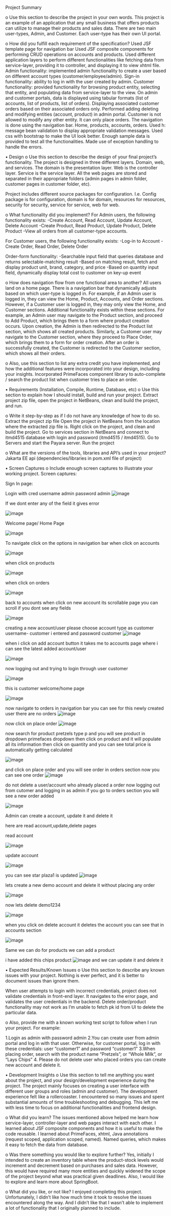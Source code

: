 
Project Summary

o Use this section to describe the project in your own words.
This project is an example of an application that any small business that offers products can utilize to manage their products and sales data.
There are two main user-types, Admin, and Customer. Each user-type has their own UI portal.

o How did you fulfill each requirement of the specification?
Used JSF template page for navigation bar
Used JSF composite components for performing CRUD operations on accounts and products.
Used different application layers to perform different functionalities like fetching data from service-layer, providing it to controller, and displaying it to view xhtml file.
Admin functionality: implemented admin functionality to create a user based on different account types (customer/employee/admin). 
Sign-in functionality: ability to log in with the user created by admin.
Customer functionality: provided functionality for browsing product entity, selecting that entity, and populating data from service-layer to the view.
On admin and customer portals, data is displayed using tabular formats (list of accounts, list of products, list of orders).
Displaying associated customer orders based on their associated orders only.
Performed adding deleting and modifying entities (account, product) in admin portal.
Customer is not allowed to modify any other entity. It can only place orders.
The navigation is done using the navigation bar. Home, products, accounts, orders.
Used h: message bean validation to display appropriate validation messages.
Used css with bootstrap to make the UI look better.
Enough sample data is provided to test all the functionalities. 
Made use of exception handling to handle the errors.

• Design
o Use this section to describe the design of your final project’s functionality.
The project is designed in three different layers. Domain, web, and services. The domain is the presentation layer. Web is the controller layer. Service is the service layer. All the web pages are stored and separated in their appropriate folders (admin pages in admin folder, customer pages in customer folder, etc). 

Project includes different source packages for configuration. I.e. Config package is for configuration, domain is for domain, resources for resources, security for security, service for service, web for web.

o What functionality did you implement?
For Admin users, the following functionality exists:
-Create Account, Read Account, Update Account, Delete Account
-Create Product, Read Product, Update Product, Delete Product
-View all orders from all customer-type accounts.

For Customer users, the following functionality exists:
-Log-in to Account
-Create Order, Read Order, Delete Order

Order-form functionality:
-Searchable input field that queries database and returns selectable-matching result
-Based on matching result, fetch and display product unit, brand, category, and price
-Based on quantity input field, dynamically display total cost to customer on key-up event

o How does navigation flow from one functional area to another?
All users land on a home page. There is a navigation bar that dynamically adjusts based on which user-type is logged in. For example, if an Admin user is logged in, they can view the Home, Product, Accounts, and Order sections. However, if a Customer user is logged in, they may only view the Home, and Customer sections. Additional functionality exists within these sections. For example, an Admin user may navigate to the Product section, and proceed to Add Product, which brings them to a form where product creation occurs. Upon creation, the Admin is then redirected to the Product list section, which shows all created products. Similarly, a Customer user may navigate to the Customer section, where they proceed to Place Order, which brings them to a form for order creation. After an order is successfully created, the Customer is redirected to the Customer section, which shows all their orders.  

o Also, use this section to list any extra credit you have implemented, and how the
additional features were incorporated into your design, including your insights.
Incorporated PrimeFaces component library to auto-complete / search the product list when customer tries to place an order. 

• Requirements (Installation, Compile, Runtime, Database, etc)
o Use this section to explain how I should install, build and run your project.
Extract project zip file, open the project in NetBeans, clean and build the project, and run.

o Write it step-by-step as if I do not have any knowledge of how to do so.
Extract the project zip file
Open the project in NetBeans from the location where the extracted zip file is.
Right click on the project, and clean and build the project.
Go to services section in NetBeans and connect to itmd4515 database with login and password (itmd4515 / itmd4515).
Go to Servers and start the Payara server.
Run the project

o What are the versions of the tools, libraries and API’s used in your project?
Jakarta EE api (dependencies/libraries in pom.xml file of project)

• Screen Captures
o Include enough screen captures to illustrate your working project.
Screen captures:

Sign In page:

Login with cred username admin password admin
![image](https://github.com/itmd4515/itmd4515-f23-fp-mohinivbudhale/assets/143038221/0beabf3f-eb10-4acc-a34c-4c4d059c5fac)

If we dont enter any of the field it gives error 

![image](https://github.com/itmd4515/itmd4515-f23-fp-mohinivbudhale/assets/143038221/57ce36b1-0ad9-4c4f-a027-43207fc5d970)

Welcome page/ Home Page 

![image](https://github.com/itmd4515/itmd4515-f23-fp-mohinivbudhale/assets/143038221/80120b50-f69c-495d-be91-d8897621b573)


To navigate click on the options in navigation bar 
when click on accounts

![image](https://github.com/itmd4515/itmd4515-f23-fp-mohinivbudhale/assets/143038221/ed79b88e-2cfa-4d79-ae4e-53fc0446912d)


when click on products

![image](https://github.com/itmd4515/itmd4515-f23-fp-mohinivbudhale/assets/143038221/a3ee7b02-f98c-44bb-8467-f1bd9394dc18)

when click on orders

![image](https://github.com/itmd4515/itmd4515-f23-fp-mohinivbudhale/assets/143038221/b73fbe8e-63da-4cd1-b805-2082f182f0b8)


back to accounts when click on new account its scrollable page you can scroll if you dont see any fields

![image](https://github.com/itmd4515/itmd4515-f23-fp-mohinivbudhale/assets/143038221/da5f26e1-e2a0-4ef8-8800-7816210f5285)

creating a new account/user please choose account type as customer
username- customer i entered and password customer
![image](https://github.com/itmd4515/itmd4515-f23-fp-mohinivbudhale/assets/143038221/1c7a90d5-a995-440c-892f-47bbffd90e84)


when i click on add account button it takes me to accounts page where i can see the latest added account/user

![image](https://github.com/itmd4515/itmd4515-f23-fp-mohinivbudhale/assets/143038221/315f8385-fe96-4e70-9e7a-375d538cd4b2)

now logging out and trying to login through user customer

![image](https://github.com/itmd4515/itmd4515-f23-fp-mohinivbudhale/assets/143038221/721f8350-8d32-470a-bb87-332e86990e6a)

this is customer welcome/home page 

![image](https://github.com/itmd4515/itmd4515-f23-fp-mohinivbudhale/assets/143038221/39b7b471-715b-4acb-aeb7-6534224f0c79)

now navigate to orders in navigation bar
 you can see for this newly  created user there are no orders
 ![image](https://github.com/itmd4515/itmd4515-f23-fp-mohinivbudhale/assets/143038221/6c0cf413-fb9e-4d9b-949a-f21947e28448)


 now click on place order
![image](https://github.com/itmd4515/itmd4515-f23-fp-mohinivbudhale/assets/143038221/f562a40f-2efc-4fe5-b355-38355ec36f18)


now search for product pretzels type p and you will see product in dropdown primefaces dropdown then click on product and it will populate all its information then click on quantity and you can see total price is automatically getting calculated 

![image](https://github.com/itmd4515/itmd4515-f23-fp-mohinivbudhale/assets/143038221/46405503-7823-4784-8c2f-4536b22482d0)

and click on place order and you will see order in orders section 
now you can see one order 
![image](https://github.com/itmd4515/itmd4515-f23-fp-mohinivbudhale/assets/143038221/547905fe-3f86-440c-9655-67f3d98fa186)

do not delete a user/account who already placed a order
now logging out from cutomer and logging in as admin if you go to orders section you will see a new order added

![image](https://github.com/itmd4515/itmd4515-f23-fp-mohinivbudhale/assets/143038221/8ae7d57a-a409-45df-8c80-992ebb4805cc)



Admin can create a account, update it and delete it 

here are read account,update,delete pages

read account

![image](https://github.com/itmd4515/itmd4515-f23-fp-mohinivbudhale/assets/143038221/b951f4d3-5d9a-4ecb-8129-fd787370c010)

update account

![image](https://github.com/itmd4515/itmd4515-f23-fp-mohinivbudhale/assets/143038221/cdf2c7db-8a09-4d75-bb71-103762838c3a)

you can see star plaza1 is updated 
![image](https://github.com/itmd4515/itmd4515-f23-fp-mohinivbudhale/assets/143038221/680d2bad-1a9a-425d-bf2f-609e0882c330)

lets create a new demo account and delete it without placing any order

![image](https://github.com/itmd4515/itmd4515-f23-fp-mohinivbudhale/assets/143038221/6c30b238-3f54-42b0-8ba0-1c4bcf218dfa)


now lets delete demo1234

![image](https://github.com/itmd4515/itmd4515-f23-fp-mohinivbudhale/assets/143038221/5bef2d5d-357d-400c-bed9-a5fb3b28004a)


when you click on delete account it deletes the account you can see that in accounts section

![image](https://github.com/itmd4515/itmd4515-f23-fp-mohinivbudhale/assets/143038221/2ac4ea9d-7487-40f3-a887-6e9b3a661b8c)


Same we can do for products we can add a product

i have added this chips product
![image](https://github.com/itmd4515/itmd4515-f23-fp-mohinivbudhale/assets/143038221/403074eb-baf0-418d-a851-fa2503e4d4c0)
 and we can update it and delete it

 


• Expected Results/Known Issues
o Use this section to describe any known issues with your project. Nothing is ever
perfect, and it is better to document issues than ignore them.

When user attempts to login with incorrect credentials, project does not validate credentials in front-end layer. It navigates to the error page, and validates the user credentials in the backend. Delete order/product functionality may not work as I’m unable to fetch pk id from UI to delete the particular data.

o Also, provide me with a known working test script to follow when I run your
project. For example:
 
1.Login as admin with password admin
2.You can create user from admin portal and log in with that user. Otherwise, for customer portal, log in with these credentials: user “customer1” and password “customer1”
3.When placing order, search with the product name “Pretzels”, or “Whole Milk”, or “Lays Chips” 
4. Please do not delete user who placed orders you can create new account and delete it.

• Development Insights
o Use this section to tell me anything you want about the project, and your
design/development experience during the project.
The project mainly focuses on creating a user interface with different user groups and roles (admin and customer). The development experience felt like a rollercoaster. I encountered so many issues and spent substantial amounts of time troubleshooting and debugging. This left me with less time to focus on additional functionalities and frontend design. 

o What did you learn?
The issues mentioned above helped me learn how service-layer, controller-layer and web pages interact with each other. I learned about JSF composite components and how it is useful to make the code reusable. I learned about PrimeFaces, xhtml, Java annotations (request scoped, application scoped, named). Named queries, which makes it easy to fetch the data from database.  

o Was there something you would like to explore further?
Yes, initially I intended to create an inventory table where the product-stock levels would increment and decrement based on purchases and sales data. However, this would have required many more entities and quickly widened the scope of the project beyond what was practical given deadlines. Also, I would like to explore and learn more about SpringBoot.



o What did you like, or not like?
I enjoyed completing this project. Unfortunately, I didn’t like how much time it took to resolve the issues encountered along the way. And I didn’t like that I wasn’t able to implement a lot of functionality that I originally planned to include. 






